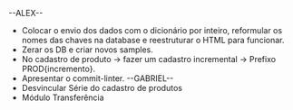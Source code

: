 --ALEX--
* Colocar o envio dos dados com o dicionário por inteiro, reformular os nomes das chaves na database e reestruturar o HTML para funcionar.
* Zerar os DB e criar novos samples.
* No cadastro de produto -> fazer um cadastro incremental -> Prefixo PROD{incremento}.
* Apresentar o commit-linter.
--GABRIEL--
* Desvincular Série do cadastro de produtos
* Módulo Transferência
